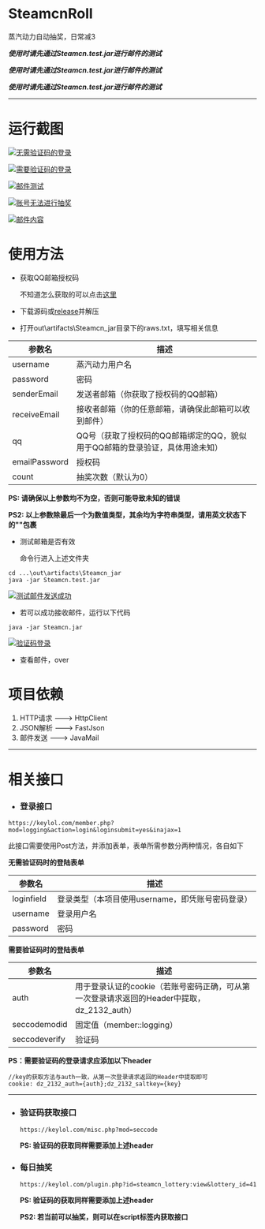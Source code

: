 # SteamcnRoll
蒸汽动力自动抽奖，日常减3

***使用时请先通过Steamcn.test.jar进行邮件的测试***

***使用时请先通过Steamcn.test.jar进行邮件的测试***

***使用时请先通过Steamcn.test.jar进行邮件的测试***

------------

# 运行截图

[![无需验证码的登录](https://raw.githubusercontent.com/jklujklu/SteamcnRoll/master/screenshot/loginWithoutMisc.png "无需验证码的登录")](https://raw.githubusercontent.com/jklujklu/SteamcnRoll/master/screenshot/loginWithoutMisc.png "无需验证码的登录")

[![需要验证码的登录](https://raw.githubusercontent.com/jklujklu/SteamcnRoll/master/screenshot/loginWithMisc.png "需要验证码的登录")](https://raw.githubusercontent.com/jklujklu/SteamcnRoll/master/screenshot/loginWithMisc.png "需要验证码的登录")

[![邮件测试](https://raw.githubusercontent.com/jklujklu/SteamcnRoll/master/screenshot/emailTest.png "邮件测试")](https://raw.githubusercontent.com/jklujklu/SteamcnRoll/master/screenshot/emailTest.png "邮件测试")

[![账号无法进行抽奖](https://raw.githubusercontent.com/jklujklu/SteamcnRoll/master/screenshot/rollError.png "账号无法进行抽奖")](https://raw.githubusercontent.com/jklujklu/SteamcnRoll/master/screenshot/rollError.png "账号无法进行抽奖")

[![邮件内容](https://raw.githubusercontent.com/jklujklu/SteamcnRoll/master/screenshot/emailBox.png "邮件内容")](https://raw.githubusercontent.com/jklujklu/SteamcnRoll/master/screenshot/emailBox.png "邮件内容")

# 使用方法

- 获取QQ邮箱授权码

	不知道怎么获取的可以点击[这里](https://jingyan.baidu.com/article/4b07be3cb2f74148b380f3e4.html "QQ邮箱授权码的获取")

- 下载源码或[release]("https://github.com/jklujklu/SteamcnRoll/releases/tag/v1.0")并解压

- 打开out\artifacts\Steamcn_jar目录下的raws.txt，填写相关信息

|   参数名|   描述|
| ------------ | ------------ |
|  username |  蒸汽动力用户名 |
|password|密码|
|senderEmail|发送者邮箱（你获取了授权码的QQ邮箱）|
|receiveEmail|接收者邮箱（你的任意邮箱，请确保此邮箱可以收到邮件）|
|qq|QQ号（获取了授权码的QQ邮箱绑定的QQ，貌似用于QQ邮箱的登录验证，具体用途未知）|
|emailPassword|授权码|
|count|抽奖次数（默认为0）|

**PS: 请确保以上参数均不为空，否则可能导致未知的错误**

**PS2: 以上参数除最后一个为数值类型，其余均为字符串类型，请用英文状态下的""包裹**

- 测试邮箱是否有效

	命令行进入上述文件夹

```
cd ...\out\artifacts\Steamcn_jar
java -jar Steamcn.test.jar
```

[![测试邮件发送成功](https://raw.githubusercontent.com/jklujklu/SteamcnRoll/master/screenshot/emailTest.png "测试邮件发送成功")](https://raw.githubusercontent.com/jklujklu/SteamcnRoll/master/screenshot/emailTest.png "测试邮件发送成功")

- 若可以成功接收邮件，运行以下代码

```
java -jar Steamcn.jar
```

[![验证码登录](https://raw.githubusercontent.com/jklujklu/SteamcnRoll/master/screenshot/loginWithMisc.png "验证码登录")](https://raw.githubusercontent.com/jklujklu/SteamcnRoll/master/screenshot/loginWithMisc.png "验证码登录")

- 查看邮件，over

# 项目依赖
1. HTTP请求 ---> HttpClient
2. JSON解析 ---> FastJson
3. 邮件发送   ---> JavaMail

------------

# 相关接口

- ###  登录接口

```
https://keylol.com/member.php?mod=logging&action=login&loginsubmit=yes&inajax=1
```

此接口需要使用Post方法，并添加表单，表单所需参数分两种情况，各自如下

**无需验证码时的登陆表单**

|   参数名|   描述|
| ------------ | ------------ |
|   loginfield|   登录类型（本项目使用username，即凭账号密码登录）|
| username| 登录用户名|
|password|密码|

**需要验证码时的登陆表单**

|   参数名|   描述|
| ------------ | ------------ |
|auth|用于登录认证的cookie（若账号密码正确，可从第一次登录请求返回的Header中提取，dz_2132_auth）|
|seccodemodid| 固定值（member::logging）|
|seccodeverify|验证码|

**PS：需要验证码的登录请求应添加以下header**

```
//key的获取方法与auth一致，从第一次登录请求返回的Header中提取即可
cookie: dz_2132_auth={auth};dz_2132_saltkey={key}
```

------------


- ### 验证码获取接口

	```
	https://keylol.com/misc.php?mod=seccode
	```

	**PS: 验证码的获取同样需要添加上述header**


- ### 每日抽奖


	```
	https://keylol.com/plugin.php?id=steamcn_lottery:view&lottery_id=41
	```

	**PS: 验证码的获取同样需要添加上述header**

	**PS2: 若当前可以抽奖，则可以在script标签内获取接口**

